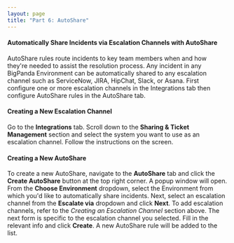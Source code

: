 ```yaml
---
layout: page
title: "Part 6: AutoShare"
---
```


#### Automatically Share Incidents via Escalation Channels with AutoShare

AutoShare rules route incidents to key team members when and how they're needed to assist the resolution process. Any incident in any BigPanda Environment can be automatically shared to any escalation channel such as ServiceNow, JIRA, HipChat, Slack, or Asana. First configure one or more escalation channels in the Integrations tab then configure AutoShare rules in the AutoShare tab.

#### Creating a New Escalation Channel
Go to the **Integrations** tab. Scroll down to the **Sharing & Ticket Management** section and select the system you want to use as an escalation channel. Follow the instructions on the screen.

#### Creating a New AutoShare
To create a new AutoShare, navigate to the **AutoShare** tab and click the **Create AutoShare** button at the top right corner. A popup window will open. From the **Choose Environment** dropdown, select the Environment from which you'd like to automatically share incidents. Next, select an escalation channel from the **Escalate via** dropdown and click **Next**. To add escalation channels, refer to the *Creating an Escalation Channel* section above. The next form is specific to the escalation channel you selected. Fill in the relevant info and click **Create**. A new AutoShare rule will be added to the list.
